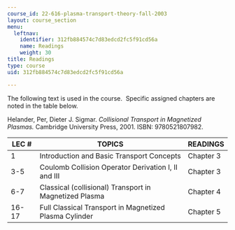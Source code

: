 ```yaml
---
course_id: 22-616-plasma-transport-theory-fall-2003
layout: course_section
menu:
  leftnav:
    identifier: 312fb884574c7d83edcd2fc5f91cd56a
    name: Readings
    weight: 30
title: Readings
type: course
uid: 312fb884574c7d83edcd2fc5f91cd56a

---
```


The following text is used in the course.  Specific assigned chapters are noted in the table below.

Helander, Per, Dieter J. Sigmar. _Collisional Transport in Magnetized Plasmas._ Cambridge University Press, 2001. ISBN: 9780521807982.

| LEC # | TOPICS | READINGS |
| --- | --- | --- |
| 1 | Introduction and Basic Transport Concepts | Chapter 3 |
| 3-5 | Coulomb Collision Operator Derivation I, II and III | Chapter 3 |
| 6-7 | Classical (collisional) Transport in Magnetized Plasma | Chapter 4 |
| 16-17 | Full Classical Transport in Magnetized Plasma Cylinder | Chapter 5